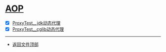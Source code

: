 
# [AOP](../README.md)

- [x] [ProxyTest__jdk动态代理](src/main/java/com/cpucode/proxy/jdk/ProxyTest.java)
- [x] [ProxyTest__cglib动态代理](src/main/java/com/cpucode/proxy/cglib/ProxyTest.java)

-----------------

- [返回文件顶部](../README.md)